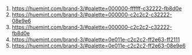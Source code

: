 1) https://huemint.com/brand-3/#palette=000000-ffffff-c32222-fb8d0e
2) https://huemint.com/brand-3/#palette=000000-c2c2c2-c32222-08e9e6
3) https://huemint.com/brand-3/#palette=000000-c2c2c2-c32222-fb8d0e
4) https://huemint.com/brand-3/#palette=0e011e-c2c2c2-ff2e63-ff2111
5) https://huemint.com/brand-3/#palette=0e011e-c2c2c2-ff2e63-08e9e6